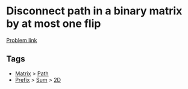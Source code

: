 # Disconnect path in a binary matrix by at most one flip

[Problem link](https://leetcode.com/problems/disconnect-path-in-a-binary-matrix-by-at-most-one-flip/)

## Tags

* [Matrix](/README.md#Matrix) > [Path](/README.md#Matrix-Path)
* [Prefix](/README.md#Prefix) > [Sum](/README.md#Prefix-Sum) > [2D](/README.md#Prefix-Sum-2D)
